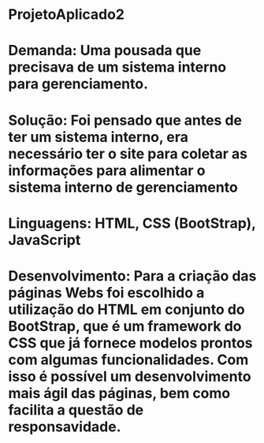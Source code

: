 # ProjetoAplicado2

# Demanda: Uma pousada que precisava de um sistema interno para gerenciamento.

# Solução: Foi pensado que antes de ter um sistema interno, era necessário ter o site para coletar as informações para alimentar o sistema interno de gerenciamento

# Linguagens: HTML, CSS (BootStrap), JavaScript 

# Desenvolvimento: Para a criação das páginas Webs foi escolhido a utilização do HTML em conjunto do BootStrap, que é um framework do CSS que já fornece modelos prontos com algumas funcionalidades. Com isso é possível um desenvolvimento mais ágil das páginas, bem como facilita a questão de responsavidade. 